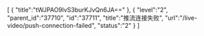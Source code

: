 [
	{
		"title":"tWJPAO9lvS3burKJvQn6JA=="
	},
	{
		"level":"2",
		"parent_id":"37710",
		"id":"37711",
		"title":"推流连接失败",
		"url":"/live-video/push-connection-failed",
		"status":"2"
	}
]